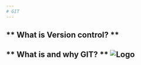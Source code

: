 ```yaml
---
# GIT
---
```

** What is Version control? **
---
** What is and why GIT? **
![Logo](http://cdn.facesofopensource.com/wp-content/uploads/2017/02/09202215/linus.faces22052.web_.jpg)
---

